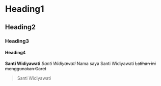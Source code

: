 # Heading1
## Heading2
### Heading3
#### Heading4
**Santi Widiyawati**
_Santi Widiyawati_
Nama saya Santi Widiyawati
~~Latihan ini menggunakan Caret~~
>Santi Widiyawati